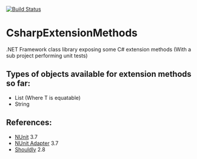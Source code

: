 [![Build Status](https://travis-ci.org/VirtualPuzzles/CsharpExtensionMethods.svg?branch=master)](https://travis-ci.org/VirtualPuzzles/CsharpExtensionMethods)
# CsharpExtensionMethods
.NET Framework class library exposing some C# extension methods (With a sub project performing unit tests)
## Types of objects available for extension methods so far:
- List<T> (Where T is equatable)
- String
## References:
- [NUnit](https://github.com/nunit/docs/wiki) 3.7
- [NUnit Adapter](https://github.com/nunit/docs/wiki/Visual-Studio-Test-Adapter) 3.7
- [Shouldly](https://github.com/shouldly/shouldly) 2.8
